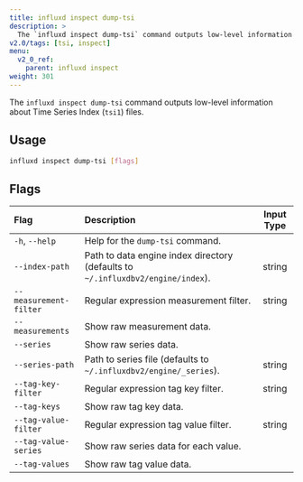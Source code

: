 ```yaml
---
title: influxd inspect dump-tsi
description: >
  The `influxd inspect dump-tsi` command outputs low-level information about `tsi1` files.
v2.0/tags: [tsi, inspect]
menu:
  v2_0_ref:
    parent: influxd inspect
weight: 301
---
```


The `influxd inspect dump-tsi` command outputs low-level information about
Time Series Index (`tsi1`) files.

## Usage
```sh
influxd inspect dump-tsi [flags]
```

## Flags
| Flag                   | Description                                                                     | Input Type |
|:----                   |:-----------                                                                     |:----------:|
| `-h`, `--help`         | Help for the `dump-tsi` command.                                                |            |
| `--index-path`         | Path to data engine index directory (defaults to `~/.influxdbv2/engine/index`). | string     |
| `--measurement-filter` | Regular expression measurement filter.                                          | string     |
| `--measurements`       | Show raw measurement data.                                                      |            |
| `--series`             | Show raw series data.                                                           |            |
| `--series-path`        | Path to series file (defaults to `~/.influxdbv2/engine/_series`).               | string     |
| `--tag-key-filter`     | Regular expression tag key filter.                                              | string     |
| `--tag-keys`           | Show raw tag key data.                                                          |            |
| `--tag-value-filter`   | Regular expression tag value filter.                                            | string     |
| `--tag-value-series`   | Show raw series data for each value.                                            |            |
| `--tag-values`         | Show raw tag value data.                                                        |            |
